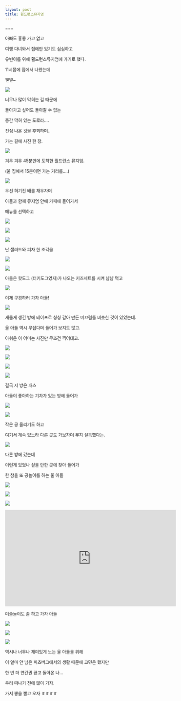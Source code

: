 ```yaml
---
layout: post
title: 췰드런스뮤지엄
---
```

===

아빠도 홍콩 가고 없고

여행 다녀와서 집에만 있기도 심심하고

유빈이를 위해 췰드런스뮤지엄에 가기로 했다.

11시쯤에 집에서 나왔는데

웬열~

![](https://dl.dropboxusercontent.com/u/9792864/11%20%281%29.png)

너무나 많이 막히는 길 때문에 

돌아가고 싶어도 돌아갈 수 없는 

중간 막혀 있는 도로라....

진심 나온 것을 후회하며..

가는 길에 사진 한 장.

![](https://dl.dropboxusercontent.com/u/9792864/20160227%20%EC%B7%B0%EB%93%9C%EB%9F%B0%EC%8A%A4%EB%AE%A4%EC%A7%80%EC%97%84/DSC06119.resized.JPG)

겨우 겨우 45분만에 도착한 췰드런스 뮤지엄. 

(울 집에서 15분이면 가는 거리를....)

![](https://dl.dropboxusercontent.com/u/9792864/38.png)

우선 허기진 배를 채우자며

아들과 함께 뮤지엄 안에 카페에 들어가서 

메뉴를 선택하고

![](https://dl.dropboxusercontent.com/u/9792864/20160227%20%EC%B7%B0%EB%93%9C%EB%9F%B0%EC%8A%A4%EB%AE%A4%EC%A7%80%EC%97%84/DSC06121.resized.JPG)

![](https://dl.dropboxusercontent.com/u/9792864/20160227%20%EC%B7%B0%EB%93%9C%EB%9F%B0%EC%8A%A4%EB%AE%A4%EC%A7%80%EC%97%84/DSC06123.resized.JPG)

![](https://dl.dropboxusercontent.com/u/9792864/20160227%20%EC%B7%B0%EB%93%9C%EB%9F%B0%EC%8A%A4%EB%AE%A4%EC%A7%80%EC%97%84/DSC06124.resized.JPG)

난 샐러드와 피자 한 조각을

![](https://dl.dropboxusercontent.com/u/9792864/20160227%20%EC%B7%B0%EB%93%9C%EB%9F%B0%EC%8A%A4%EB%AE%A4%EC%A7%80%EC%97%84/DSC06125.resized.JPG)

![](https://dl.dropboxusercontent.com/u/9792864/20160227%20%EC%B7%B0%EB%93%9C%EB%9F%B0%EC%8A%A4%EB%AE%A4%EC%A7%80%EC%97%84/DSC06126.resized.JPG)

아들은 핫도그 (터키도그였지)가 나오는 키즈세트를 시켜 냠냠 먹고

![](https://dl.dropboxusercontent.com/u/9792864/20160227%20%EC%B7%B0%EB%93%9C%EB%9F%B0%EC%8A%A4%EB%AE%A4%EC%A7%80%EC%97%84/DSC06127.resized.JPG)

이제 구경하러 가자 아들!

![](https://dl.dropboxusercontent.com/u/9792864/20160227%20%EC%B7%B0%EB%93%9C%EB%9F%B0%EC%8A%A4%EB%AE%A4%EC%A7%80%EC%97%84/DSC06128.resized.JPG)

새롭게 생긴 방에 테이프로 칭칭 감아 만든 미끄럼틀 비슷한 것이 있었는데.

울 아들 역시 무섭다며 들어가 보지도 않고.

아쉬운 이 어미는 사진만 무조건 찍어대고.

![](https://dl.dropboxusercontent.com/u/9792864/20160227%20%EC%B7%B0%EB%93%9C%EB%9F%B0%EC%8A%A4%EB%AE%A4%EC%A7%80%EC%97%84/DSC06130.resized.JPG)

![](https://dl.dropboxusercontent.com/u/9792864/20160227%20%EC%B7%B0%EB%93%9C%EB%9F%B0%EC%8A%A4%EB%AE%A4%EC%A7%80%EC%97%84/DSC06131.resized.JPG)

![](https://dl.dropboxusercontent.com/u/9792864/20160227%20%EC%B7%B0%EB%93%9C%EB%9F%B0%EC%8A%A4%EB%AE%A4%EC%A7%80%EC%97%84/DSC06132.resized.JPG)

![](https://dl.dropboxusercontent.com/u/9792864/20160227%20%EC%B7%B0%EB%93%9C%EB%9F%B0%EC%8A%A4%EB%AE%A4%EC%A7%80%EC%97%84/DSC06133.resized.JPG)

결국 저 방은 패스

아들이 좋아하는 기차가 있는 방에 들어가

![](https://dl.dropboxusercontent.com/u/9792864/20160227%20%EC%B7%B0%EB%93%9C%EB%9F%B0%EC%8A%A4%EB%AE%A4%EC%A7%80%EC%97%84/DSC06134.resized.JPG)

![](https://dl.dropboxusercontent.com/u/9792864/20160227%20%EC%B7%B0%EB%93%9C%EB%9F%B0%EC%8A%A4%EB%AE%A4%EC%A7%80%EC%97%84/DSC06137.resized.JPG)

작은 공 올리기도 하고

여기서 계속 있느라 다른 곳도 가보자며 무지 설득했다는.

![](https://dl.dropboxusercontent.com/u/9792864/20160227%20%EC%B7%B0%EB%93%9C%EB%9F%B0%EC%8A%A4%EB%AE%A4%EC%A7%80%EC%97%84/DSC06138.resized.JPG)

다른 방에 갔는데

이런게 있었나 싶을 만한 곳에 찾아 들어가

한 참을 또 공놀이를 하는 울 아들

![](https://dl.dropboxusercontent.com/u/9792864/20160227%20%EC%B7%B0%EB%93%9C%EB%9F%B0%EC%8A%A4%EB%AE%A4%EC%A7%80%EC%97%84/DSC06139.resized.JPG)

![](https://dl.dropboxusercontent.com/u/9792864/20160227%20%EC%B7%B0%EB%93%9C%EB%9F%B0%EC%8A%A4%EB%AE%A4%EC%A7%80%EC%97%84/DSC06140.resized.JPG)

![](https://dl.dropboxusercontent.com/u/9792864/20160227%20%EC%B7%B0%EB%93%9C%EB%9F%B0%EC%8A%A4%EB%AE%A4%EC%A7%80%EC%97%84/DSC06144.resized.JPG)

<iframe width="560" height="315" src="https://www.youtube.com/embed/piOEyqWIqsA" frameborder="0" allowfullscreen></iframe>

미술놀이도 좀 하고 가자 아들

![](https://dl.dropboxusercontent.com/u/9792864/20160227%20%EC%B7%B0%EB%93%9C%EB%9F%B0%EC%8A%A4%EB%AE%A4%EC%A7%80%EC%97%84/DSC06145.resized.rotated.JPG)

![](https://dl.dropboxusercontent.com/u/9792864/20160227%20%EC%B7%B0%EB%93%9C%EB%9F%B0%EC%8A%A4%EB%AE%A4%EC%A7%80%EC%97%84/DSC06146.resized.JPG)

![](https://dl.dropboxusercontent.com/u/9792864/20160227%20%EC%B7%B0%EB%93%9C%EB%9F%B0%EC%8A%A4%EB%AE%A4%EC%A7%80%EC%97%84/DSC06148.resized.JPG)

역시나 너무나 재미있게 노는 울 아들을 위해

이 얼마 안 남은 피츠버그에서의 생활 때문에 고민은 했지만

한 번 더 연간권 끊고 돌아온 나...

우리 떠나기 전에 많이 가자.

가서 뽕을 뽑고 오자 ㅎㅎㅎㅎ 
